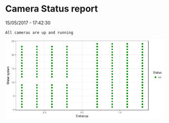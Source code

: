 Camera Status report
================
15/05/2017 - 17:42:30

    All cameras are up and running

![](camreport_files/figure-markdown_github/unnamed-chunk-2-1.png)
